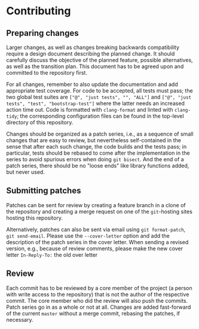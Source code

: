 # Contributing

## Preparing changes


Larger changes, as well as changes breaking backwards compatibility
require a design document describing the planned change. It should
carefully discuss the objective of the planned feature, possible
alternatives, as well as the transition plan. This document has to
be agreed upon and committed to the repository first.

For all changes, remember to also update the documentation and
add appropriate test coverage. For code to be accepted, all tests
must pass; the two global test suites are `["@", "just tests", "", "ALL"]`
and `["@", "just tests", "test", "bootstrap-test"]` where the
latter needs an increased action time out. Code is formatted with
`clang-format` and linted with `clang-tidy`; the corresponding
configuration files can be found in the top-level directory of
this repository.

Changes should be organized as a patch series, i.e., as a sequence of
small changes that are easy to review, but nevertheless self-contained
in the sense that after each such change, the code builds and the
tests pass; in particular, tests should be rebased to come after
the implementation in the series to avoid spurious errors when
doing `git bisect`. And the end of a patch series, there should be
no "loose ends" like library functions added, but never used.

## Submitting patches

Patches can be sent for review by creating a feature branch in a
clone of the repository and creating a merge request on one of the
`git`-hosting sites hosting this repository.

Alternatively, patches can also be sent via email using `git
format-patch`, `git send-email`. Please use the `--cover-letter`
option and add the description of the patch series in the cover
letter. When sending a revised version, e.g., because of review
comments, please make the new cover letter `In-Reply-To:` the old
over letter

## Review

Each commit has to be reviewed by a core member of the project (a
person with write access to the repository) that is not the author
of the respective commit. The core member who did the review will
also push the commits. Patch series go in as a whole or not at all.
Changes are added fast-forward of the current `master` without a
merge commit, rebasing the patches, if necessary.
